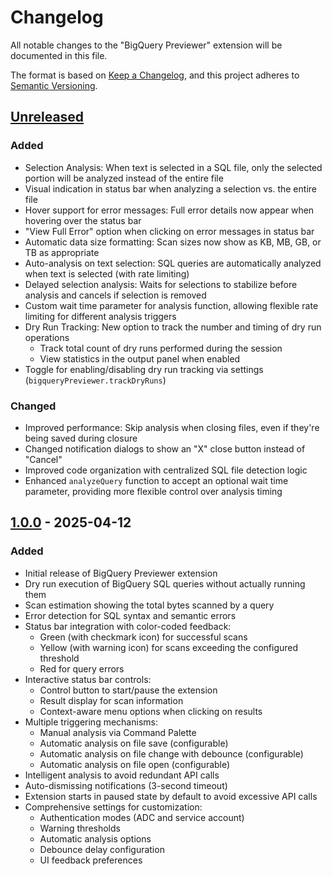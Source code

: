 # Changelog

All notable changes to the "BigQuery Previewer" extension will be documented in this file.

The format is based on [Keep a Changelog](https://keepachangelog.com/en/1.0.0/),
and this project adheres to [Semantic Versioning](https://semver.org/spec/v2.0.0.html).

## [Unreleased]
### Added
- Selection Analysis: When text is selected in a SQL file, only the selected portion will be analyzed instead of the entire file
- Visual indication in status bar when analyzing a selection vs. the entire file
- Hover support for error messages: Full error details now appear when hovering over the status bar
- "View Full Error" option when clicking on error messages in status bar
- Automatic data size formatting: Scan sizes now show as KB, MB, GB, or TB as appropriate
- Auto-analysis on text selection: SQL queries are automatically analyzed when text is selected (with rate limiting)
- Delayed selection analysis: Waits for selections to stabilize before analysis and cancels if selection is removed
- Custom wait time parameter for analysis function, allowing flexible rate limiting for different analysis triggers
- Dry Run Tracking: New option to track the number and timing of dry run operations
  - Track total count of dry runs performed during the session
  - View statistics in the output panel when enabled
- Toggle for enabling/disabling dry run tracking via settings (`bigqueryPreviewer.trackDryRuns`)

### Changed
- Improved performance: Skip analysis when closing files, even if they're being saved during closure
- Changed notification dialogs to show an "X" close button instead of "Cancel"
- Improved code organization with centralized SQL file detection logic
- Enhanced `analyzeQuery` function to accept an optional wait time parameter, providing more flexible control over analysis timing

## [1.0.0] - 2025-04-12

### Added
- Initial release of BigQuery Previewer extension
- Dry run execution of BigQuery SQL queries without actually running them
- Scan estimation showing the total bytes scanned by a query 
- Error detection for SQL syntax and semantic errors
- Status bar integration with color-coded feedback:
  - Green (with checkmark icon) for successful scans
  - Yellow (with warning icon) for scans exceeding the configured threshold
  - Red for query errors
- Interactive status bar controls:
  - Control button to start/pause the extension
  - Result display for scan information
  - Context-aware menu options when clicking on results
- Multiple triggering mechanisms:
  - Manual analysis via Command Palette
  - Automatic analysis on file save (configurable)
  - Automatic analysis on file change with debounce (configurable)
  - Automatic analysis on file open (configurable)
- Intelligent analysis to avoid redundant API calls
- Auto-dismissing notifications (3-second timeout)
- Extension starts in paused state by default to avoid excessive API calls
- Comprehensive settings for customization:
  - Authentication modes (ADC and service account)
  - Warning thresholds
  - Automatic analysis options
  - Debounce delay configuration
  - UI feedback preferences

[1.0.0]: https://github.com/ashababnoor/bigquery-previewer/releases/tag/v1.0.0
[Unreleased]: https://github.com/ashababnoor/bigquery-previewer/compare/v1.0.0...HEAD